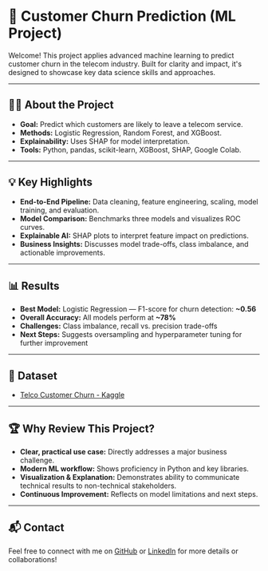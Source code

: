 # 🚀 Customer Churn Prediction (ML Project)

Welcome! This project applies advanced machine learning to predict customer churn in the telecom industry. Built for clarity and impact, it's designed to showcase key data science skills and approaches.

---

## 👩‍💻 About the Project

- **Goal:** Predict which customers are likely to leave a telecom service.
- **Methods:** Logistic Regression, Random Forest, and XGBoost.
- **Explainability:** Uses SHAP for model interpretation.
- **Tools:** Python, pandas, scikit-learn, XGBoost, SHAP, Google Colab.

---

## 💡 Key Highlights

- **End-to-End Pipeline:** Data cleaning, feature engineering, scaling, model training, and evaluation.
- **Model Comparison:** Benchmarks three models and visualizes ROC curves.
- **Explainable AI:** SHAP plots to interpret feature impact on predictions.
- **Business Insights:** Discusses model trade-offs, class imbalance, and actionable improvements.

---

## 📊 Results

- **Best Model:** Logistic Regression — F1-score for churn detection: **~0.56**
- **Overall Accuracy:** All models perform at **~78%**
- **Challenges:** Class imbalance, recall vs. precision trade-offs
- **Next Steps:** Suggests oversampling and hyperparameter tuning for further improvement

---

## 📂 Dataset

- [Telco Customer Churn - Kaggle](https://www.kaggle.com/datasets/blastchar/telco-customer-churn)

---

## 🏆 Why Review This Project?

- **Clear, practical use case:** Directly addresses a major business challenge.
- **Modern ML workflow:** Shows proficiency in Python and key libraries.
- **Visualization & Explanation:** Demonstrates ability to communicate technical results to non-technical stakeholders.
- **Continuous Improvement:** Reflects on model limitations and next steps.

---

## 📬 Contact

Feel free to connect with me on [GitHub](https://github.com/sahithi-777) or [LinkedIn](https://www.linkedin.com/in/sahithi-rangisetti-60b19526a/) for more details or collaborations!
